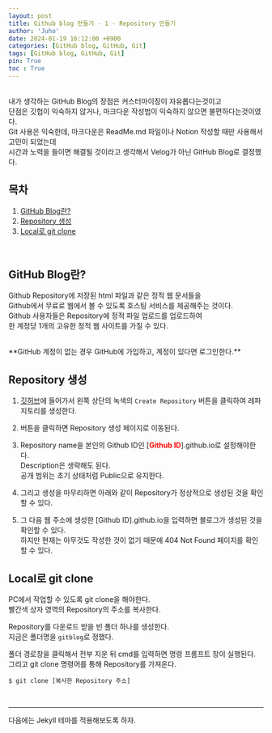 ```yaml
---
layout: post
title: Github blog 만들기 - 1 - Repository 만들기
author: 'Juho'
date: 2024-01-19 16:12:00 +0900
categories: [GitHub blog, GitHub, Git]
tags: [GitHub blog, GitHub, Git]
pin: True
toc : True
---
```

<br/>
내가 생각하는 GitHub Blog의 장점은 커스터마이징이 자유롭다는것이고 <br/>
단점은 깃헙이 익숙하지 않거나, 마크다운 작성법이 익숙하지 않으면 불편하다는것이였다. <br/>
Git 사용은 익숙한데, 마크다운은 ReadMe.md 파일이나 Notion 작성할 때만 사용해서 고민이 되었는데<br/> 시간과 노력을 들이면 해결될 것이라고 생각해서 Velog가 아닌 GitHub Blog로 결정했다.

## 목차
1. [GitHub Blog란?](#github-blog란)
2. [Repository 생성](#repository-생성)
3. [Local로 git clone](#local로-git-clone)

<br/>


## GitHub Blog란?
Github Repository에 저장된 html 파일과 같은 정적 웹 문서들을<br/>
Github에서 무료로 웹에서 볼 수 있도록 호스팅 서비스를 제공해주는 것이다.<br/>
Github 사용자들은 Repository에 정적 파일 업로드를 업로드하여<br/>
한 계정당 1개의 고유한 정적 웹 사이트를 가질 수 있다.

<br/>
**GitHub 계정이 없는 경우 GitHub에 가입하고, 계정이 있다면 로그인한다.**
<br/>

## Repository 생성
1) [깃허브](https://github.com)에 들어가서 왼쪽 상단의 녹색의 `Create Repository` 버튼을 클릭하여 레파지토리를 생성한다.

2) 버튼을 클릭하면 Repository 생성 페이지로 이동된다.

3) Repository name을 본인의 Github ID인 [<span style="color:red">**Github ID**</span>].github.io로 설정해야한다.<br/>
Description은 생략해도 된다.<br/>
공개 범위는 초기 상태처럼 Public으로 유지한다.

4) 그리고 생성을 마무리하면 아래와 같이 Repository가 정상적으로 생성된 것을 확인할 수 있다.

5) 그 다음 웹 주소에 생성한 [Github ID].github.io을 입력하면 블로그가 생성된 것을 확인할 수 있다.<br/>
하지만 현재는 아무것도 작성한 것이 없기 때문에 404 Not Found 페이지를 확인할 수 있다.

## Local로 git clone
PC에서 작업할 수 있도록 git clone을 해야한다.<br/>
빨간색 상자 영역의 Repository의 주소를 복사한다.<br/>

Repository를 다운로드 받을 빈 폴더 하나를 생성한다.<br/>
지금은 폴더명을 `gitblog`로 정했다. <br/>

폴더 경로창을 클릭해서 전부 지운 뒤 cmd를 입력하면 명령 프롬프트 창이 실행된다.<br/>
그리고 git clone 명령어를 통해 Repository를 가져온다. <br/>

```
$ git clone [복사한 Repository 주소]
```

<br/>


---
다음에는 Jekyll 테마를 적용해보도록 하자.
